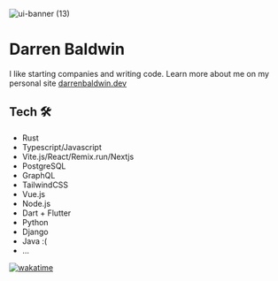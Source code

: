 

![ui-banner (13)](https://github.com/DarrenBaldwin07/DarrenBaldwin07/assets/68653294/a53fce84-b120-489d-a795-12be94e67641)


# Darren Baldwin
I like starting companies and writing code. Learn more about me on my personal site <a href='https://darrenbaldwin.dev' target='_blank'>darrenbaldwin.dev</a> 

## Tech 🛠
- Rust
- Typescript/Javascript
- Vite.js/React/Remix.run/Nextjs
- PostgreSQL
- GraphQL
- TailwindCSS
- Vue.js
- Node.js
- Dart + Flutter
- Python
- Django
- Java :(
- ...

[![wakatime](https://wakatime.com/badge/user/4846b6ec-023c-402e-9ec8-c2ad667aea0f.svg)](https://wakatime.com/@4846b6ec-023c-402e-9ec8-c2ad667aea0f)
